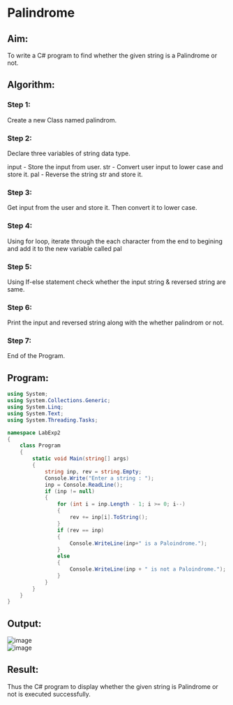# Palindrome


## Aim:
To write a C# program to find whether the given string is a Palindrome or not.
## Algorithm:
### Step 1:
Create a new Class named palindrom.

### Step 2:
Declare three variables of string data type.

input - Store the input from user.
str - Convert user input to lower case and store it.
pal - Reverse the string str and store it.
### Step 3:
Get input from the user and store it. Then convert it to lower case.

### Step 4:
Using for loop, iterate through the each character from the end to begining and add it to the new variable called pal

### Step 5:
Using If-else statement check whether the input string & reversed string are same.

### Step 6:
Print the input and reversed string along with the whether palindrom or not.

### Step 7:
End of the Program.
## Program:
```c#
using System;
using System.Collections.Generic;
using System.Linq;
using System.Text;
using System.Threading.Tasks;

namespace LabExp2
{
    class Program
    {
        static void Main(string[] args)
        {
            string inp, rev = string.Empty;
            Console.Write("Enter a string : ");
            inp = Console.ReadLine();
            if (inp != null)
            {
                for (int i = inp.Length - 1; i >= 0; i--)
                {
                    rev += inp[i].ToString();
                }
                if (rev == inp)
                {
                    Console.WriteLine(inp+" is a Paloindrome.");
                }
                else
                {
                    Console.WriteLine(inp + " is not a Paloindrome.");
                }
            }
        }
    }
}

```

## Output:
![image](https://user-images.githubusercontent.com/93427246/226095234-18edb346-b0c0-401f-8e36-b209df317f94.png)
<br>
![image](https://user-images.githubusercontent.com/93427246/226095281-4aaf53f4-675d-48ab-9c6a-d083c4d085f9.png)

## Result:
Thus the C# program to display whether the given string is Palindrome or not is executed successfully.
